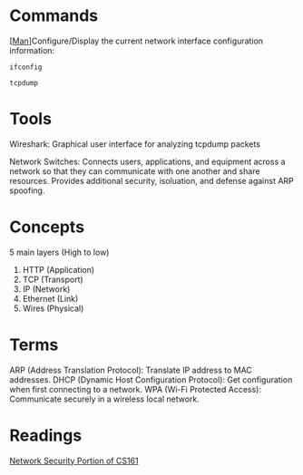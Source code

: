 # Commands
\[[Man](https://man7.org/linux/man-pages/man8/ifconfig.8.html)\]Configure/Display the current network interface configuration information:

``ifconfig``

``tcpdump``

# Tools
Wireshark: Graphical user interface for analyzing tcpdump packets

Network Switches: Connects users, applications, and equipment across a network so that they can communicate with one another and share resources. Provides additional security, isoluation, and defense against ARP spoofing. 

# Concepts
5 main layers (High to low)
1. HTTP (Application)
2. TCP (Transport)
3. IP (Network)
4. Ethernet (Link)
5. Wires (Physical)

# Terms
ARP (Address Translation Protocol): Translate IP address to MAC addresses.
DHCP (Dynamic Host Configuration Protocol): Get configuration when first connecting to a network.
WPA (Wi-Fi Protected Access): Communicate securely in a wireless local network.


# Readings
[Network Security Portion of CS161](https://textbook.cs161.org/network/)
